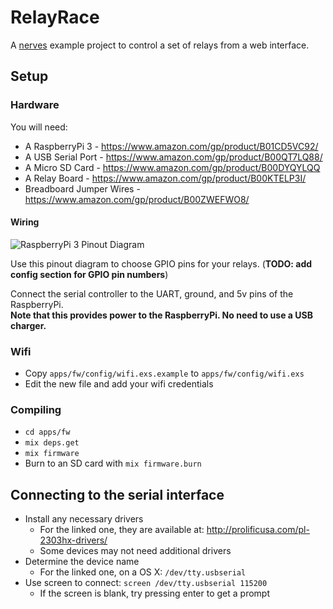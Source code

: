 # RelayRace

A [nerves](https://github.com/nerves-project/nerves) example project to control a set of relays from a web interface.

## Setup

### Hardware

You will need:

* A RaspberryPi 3 - https://www.amazon.com/gp/product/B01CD5VC92/
* A USB Serial Port - https://www.amazon.com/gp/product/B00QT7LQ88/
* A Micro SD Card - https://www.amazon.com/gp/product/B00DYQYLQQ
* A Relay Board - https://www.amazon.com/gp/product/B00KTELP3I/
* Breadboard Jumper Wires - https://www.amazon.com/gp/product/B00ZWEFWO8/

#### Wiring

![RaspberryPi 3 Pinout Diagram](https://az835927.vo.msecnd.net/sites/iot/Resources/images/PinMappings/RP2_Pinout.png)

Use this pinout diagram to choose GPIO pins for your relays. (**TODO: add config section for GPIO pin numbers**)

Connect the serial controller to the UART, ground, and 5v pins of the RaspberryPi.<br/>
**Note that this provides power to the RaspberryPi. No need to use a USB charger.**

### Wifi

* Copy `apps/fw/config/wifi.exs.example` to `apps/fw/config/wifi.exs`
* Edit the new file and add your wifi credentials

### Compiling

* `cd apps/fw`
* `mix deps.get`
* `mix firmware`
* Burn to an SD card with `mix firmware.burn`

## Connecting to the serial interface

* Install any necessary drivers
  * For the linked one, they are available at: http://prolificusa.com/pl-2303hx-drivers/
  * Some devices may not need additional drivers
* Determine the device name
  * For the linked one, on a OS X: `/dev/tty.usbserial`
* Use screen to connect: `screen /dev/tty.usbserial 115200`
  * If the screen is blank, try pressing enter to get a prompt
